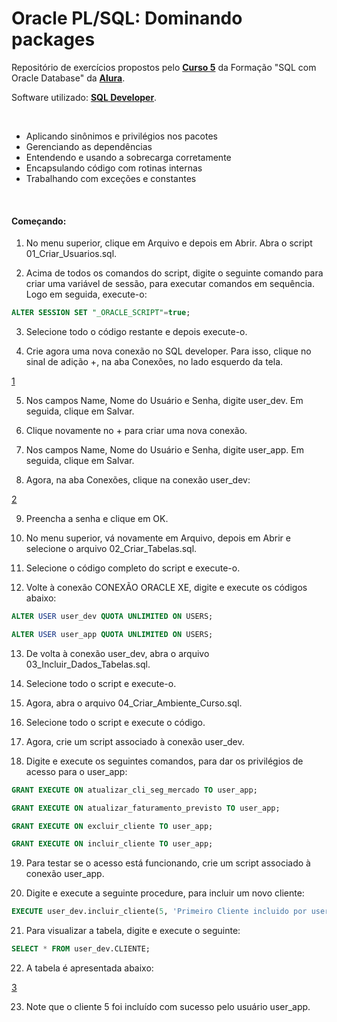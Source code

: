 # Oracle PL/SQL: Dominando packages
Repositório de exercícios propostos pelo **[Curso 5](https://cursos.alura.com.br/course/oracle-plsql-dominando-packages)** da Formação "SQL com Oracle Database" da **[Alura](https://www.alura.com.br/)**.


Software utilizado: **[SQL Developer](https://www.oracle.com/tools/downloads/sqldev-downloads.html)**.

<br>

- Aplicando sinônimos e privilégios nos pacotes
- Gerenciando as dependências
- Entendendo e usando a sobrecarga corretamente
- Encapsulando código com rotinas internas
- Trabalhando com exceções e constantes


<br>

#### Começando:

01) No menu superior, clique em Arquivo e depois em Abrir. Abra o script 01_Criar_Usuarios.sql.

02) Acima de todos os comandos do script, digite o seguinte comando para criar uma variável de sessão, para executar comandos em sequência. Logo em seguida, execute-o:

```sql
ALTER SESSION SET "_ORACLE_SCRIPT"=true;
```

03) Selecione todo o código restante e depois execute-o.

04) Crie agora uma nova conexão no SQL developer. Para isso, clique no sinal de adição +, na aba Conexões, no lado esquerdo da tela.

[1](imgs/image1.png)

05) Nos campos Name, Nome do Usuário e Senha, digite user_dev. Em seguida, clique em Salvar.

06) Clique novamente no + para criar uma nova conexão.

07) Nos campos Name, Nome do Usuário e Senha, digite user_app. Em seguida, clique em Salvar.

08) Agora, na aba Conexões, clique na conexão user_dev:

[2](imgs/image2.png)

9) Preencha a senha e clique em OK.

10) No menu superior, vá novamente em Arquivo, depois em Abrir e selecione o arquivo 02_Criar_Tabelas.sql.

11) Selecione o código completo do script e execute-o.

12) Volte à conexão CONEXÃO ORACLE XE, digite e execute os códigos abaixo:

```sql
ALTER USER user_dev QUOTA UNLIMITED ON USERS;

ALTER USER user_app QUOTA UNLIMITED ON USERS;
```

13) De volta à conexão user_dev, abra o arquivo 03_Incluir_Dados_Tabelas.sql.

14) Selecione todo o script e execute-o.

15) Agora, abra o arquivo 04_Criar_Ambiente_Curso.sql.

16) Selecione todo o script e execute o código.

17) Agora, crie um script associado à conexão user_dev.

18) Digite e execute os seguintes comandos, para dar os privilégios de acesso para o user_app:

```sql
GRANT EXECUTE ON atualizar_cli_seg_mercado TO user_app;

GRANT EXECUTE ON atualizar_faturamento_previsto TO user_app;

GRANT EXECUTE ON excluir_cliente TO user_app;

GRANT EXECUTE ON incluir_cliente TO user_app;
```

19) Para testar se o acesso está funcionando, crie um script associado à conexão user_app.

20) Digite e execute a seguinte procedure, para incluir um novo cliente:

```sql
EXECUTE user_dev.incluir_cliente(5, 'Primeiro Cliente incluido por user_app', '23456', 2, 100000);
```
21) Para visualizar a tabela, digite e execute o seguinte:

```sql
SELECT * FROM user_dev.CLIENTE;
```

22) A tabela é apresentada abaixo:

[3](imgs/image3.png)

23) Note que o cliente 5 foi incluído com sucesso pelo usuário user_app.


<!-- 
<br>

#### Antes de criar uma tabela ou realizar qualquer operação, é necessário selecionar o banco que será usado:

```sql
USE nome-do-banco;
```

<br>

#### Exemplo prático:

```sql
CREATE DATABASE banco_clientes;

USE banco_clientes;

CREATE TABLE tabela_clientes (
  idCliente int NOT NULL auto_increment,
  nomeEmpresa varchar(255) not null,
  nomeDiretor varchar(255) default NULL,
  numEmpregados mediumint default NULL,
  PRIMARY KEY (idCliente)
) ;

```

<br>

#### Exibir todas as tabelas do banco selecionado:

```sql
SHOW tables;
```

<br>

#### Obter informações sobre uma tabela:

```sql

```

<br>

#### 
```sql

```

<br>

#### 
```sql

```

<br>

#### 
```sql

```

<br>

#### 
```sql

```

<br>

#### 
```sql

```

<br>

#### 
```sql

```

<br> 

## EXERCÍCIOS

**Realizar as operações no MySQL conforme as tabelas apresentadas abaixo.**

![Tabelas](./img/tabelas.png)

<hr>
<br>

### [Exercício 1]
**Recuperar o nome e o endereço de todos os funcionários que trabalham para o departamento "Pesquisa".**

![Exercicio 1](./img/exercicio-1.png)

<hr>
<br>

### [EXERCÍCIO 2] 
**Para cada projeto localizado em "Mauá", liste o número do projeto, o número do departamento que o controla, o último nome, endereço e data de nascimento do gerente do departamento.**

![Exercicio 2](./img/exercicio-2.png)

<hr>
<br>

### [EXERCÍCIO 3] 
**Descobrir os nomes dos funcionários que trabalham em todos os projetos controlados pelo departamento 5.**

![Exercicio 3](./img/exercicio-3.png)

<hr>
<br>

### [EXERCÍCIO 4] 
**Fazer uma lista dos números de projetos para aqueles que envolvem um funcionário cujo último nome é 'Souza'. Seja como trabalhador, seja como gerente do departamento que controla o projeto.**

![Exercicio 4](./img/exercicio-4.png)

<hr>
<br>

### [EXERCÍCIO 5] 
**Recuperar os nomes dos funcionários que não possuem dependentes.**

![Exercicio 5](./img/exercicio-5.png)

<hr>
<br>

### [EXERCÍCIO 6] 
**Listar o nome dos gerentes que possuem pelo menos um dependente.**

![Exercicio 6](./img/exercicio-6.png)

<hr>
<br>

 -->
